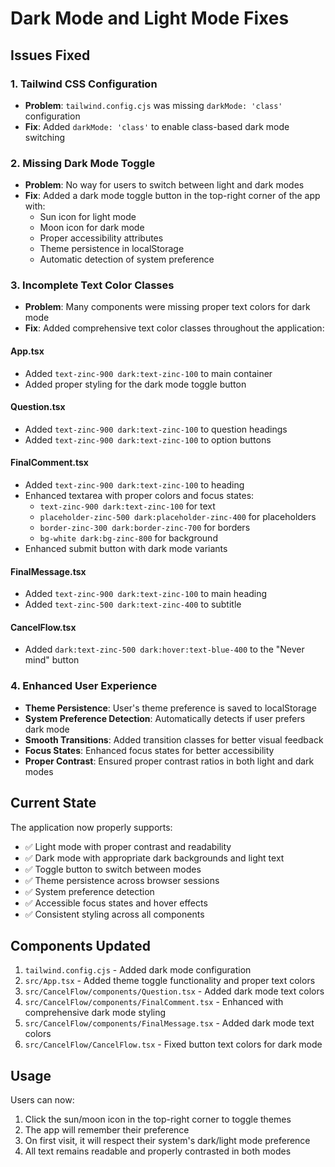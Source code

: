# Dark Mode and Light Mode Fixes

## Issues Fixed

### 1. Tailwind CSS Configuration
- **Problem**: `tailwind.config.cjs` was missing `darkMode: 'class'` configuration
- **Fix**: Added `darkMode: 'class'` to enable class-based dark mode switching

### 2. Missing Dark Mode Toggle
- **Problem**: No way for users to switch between light and dark modes
- **Fix**: Added a dark mode toggle button in the top-right corner of the app with:
  - Sun icon for light mode
  - Moon icon for dark mode
  - Proper accessibility attributes
  - Theme persistence in localStorage
  - Automatic detection of system preference

### 3. Incomplete Text Color Classes
- **Problem**: Many components were missing proper text colors for dark mode
- **Fix**: Added comprehensive text color classes throughout the application:

#### App.tsx
- Added `text-zinc-900 dark:text-zinc-100` to main container
- Added proper styling for the dark mode toggle button

#### Question.tsx
- Added `text-zinc-900 dark:text-zinc-100` to question headings
- Added `text-zinc-900 dark:text-zinc-100` to option buttons

#### FinalComment.tsx
- Added `text-zinc-900 dark:text-zinc-100` to heading
- Enhanced textarea with proper colors and focus states:
  - `text-zinc-900 dark:text-zinc-100` for text
  - `placeholder-zinc-500 dark:placeholder-zinc-400` for placeholders
  - `border-zinc-300 dark:border-zinc-700` for borders
  - `bg-white dark:bg-zinc-800` for background
- Enhanced submit button with dark mode variants

#### FinalMessage.tsx
- Added `text-zinc-900 dark:text-zinc-100` to main heading
- Added `text-zinc-500 dark:text-zinc-400` to subtitle

#### CancelFlow.tsx
- Added `dark:text-zinc-500 dark:hover:text-blue-400` to the "Never mind" button

### 4. Enhanced User Experience
- **Theme Persistence**: User's theme preference is saved to localStorage
- **System Preference Detection**: Automatically detects if user prefers dark mode
- **Smooth Transitions**: Added transition classes for better visual feedback
- **Focus States**: Enhanced focus states for better accessibility
- **Proper Contrast**: Ensured proper contrast ratios in both light and dark modes

## Current State

The application now properly supports:
- ✅ Light mode with proper contrast and readability
- ✅ Dark mode with appropriate dark backgrounds and light text
- ✅ Toggle button to switch between modes
- ✅ Theme persistence across browser sessions
- ✅ System preference detection
- ✅ Accessible focus states and hover effects
- ✅ Consistent styling across all components

## Components Updated

1. `tailwind.config.cjs` - Added dark mode configuration
2. `src/App.tsx` - Added theme toggle functionality and proper text colors
3. `src/CancelFlow/components/Question.tsx` - Added dark mode text colors
4. `src/CancelFlow/components/FinalComment.tsx` - Enhanced with comprehensive dark mode styling
5. `src/CancelFlow/components/FinalMessage.tsx` - Added dark mode text colors
6. `src/CancelFlow/CancelFlow.tsx` - Fixed button text colors for dark mode

## Usage

Users can now:
1. Click the sun/moon icon in the top-right corner to toggle themes
2. The app will remember their preference
3. On first visit, it will respect their system's dark/light mode preference
4. All text remains readable and properly contrasted in both modes